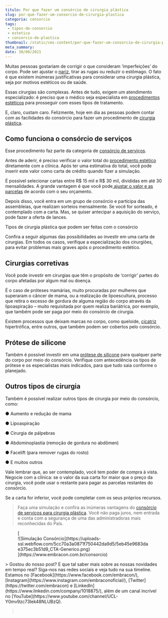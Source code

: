 ```yaml
---
titulo: Por que fazer um consórcio de cirurgia plástica
slug: por-que-fazer-um-consorcio-de-cirurgia-plastica
categoria: consorcio
tags:
 - tipos-de-consorcio
 - estetica
 - consorcio-de-plastica
thumbnail: /static/cms-content/por-que-fazer-um-consorcio-de-cirurgia-plastica.png
meta_summary: 
date: 30/09/2021
---
```

Muitas pessoas gostariam de corrigir o que consideram ‘imperfeições’ do corpo. Pode ser ajustar o [nariz](https://www.embracon.com.br/blog/6-coisas-sobre-a-rinoplastia), tirar as rugas ou reduzir o estômago. O fato é que existem inúmeras justificativas para considerar uma cirurgia plástica, seja por motivos estéticos ou de saúde.

Essas cirurgias são complexas. Antes de tudo, exigem um atendimento especializado: é preciso que o médico seja especialista em [procedimentos estéticos](https://www.embracon.com.br/blog/procedimentos-esteticos-para-emagrecer-quais-sao-os-melhores) para prosseguir com esses tipos de tratamento.

E, claro, custam caro. Felizmente, hoje em dia as pessoas podem contar com as facilidades do consórcio para fazer um procedimento de [cirurgia plástica](https://www.embracon.com.br/blog/quando-a-cirurgia-plastica-e-a-melhor-opcao).

Como funciona o consórcio de serviços
-------------------------------------

Esse procedimento faz parte da categoria de [consórcio de serviços](https://www.embracon.com.br/blog/conheca-os-principais-consorcios-de-servicos-embracon).

Antes de aderir, é preciso verificar o valor total do [procedimento estético](https://www.embracon.com.br/blog/procedimentos-esteticos-para-emagrecer-quais-sao-os-melhores) diretamente com a clínica. Após ter uma estimativa do total, você pode inserir este valor como carta de crédito quando fizer a simulação.

É possível selecionar cartas entre R$ 15 mil e R$ 30 mil, divididas em até 30 mensalidades. A grande vantagem é que você pode[ ajustar o valor e as parcelas](https://www.embracon.com.br/blog/como-calcular-as-parcelas-no-consorcio) de acordo com o seu orçamento.

Depois disso, você entra em um grupo de consórcio e participa das assembleias, que realizam sorteios mensalmente. Se você for sorteado, é contemplado com a carta. Mas, se quiser antecipar a aquisição do serviço, pode fazer a oferta de lances.

Tipos de cirurgia plástica que podem ser feitas com o consórcio

Confira a seguir algumas das possibilidades ao investir em uma carta de cirurgias. Em todos os casos, verifique a especialização dos cirurgiões, para evitar problemas mais graves após o procedimento estético.

Cirurgias corretivas
--------------------

Você pode investir em cirurgias que têm o propósito de ‘corrigir’ partes do corpo afetadas por algum mal ou doença.

É o caso de próteses mamárias, muito procuradas por mulheres que superaram o câncer de mama, ou a realização de lipoescultura, processo que retira o excesso de gordura de alguma região do corpo através da lipoaspiração – muito requisitada por quem realiza bariátrica, por exemplo, que também pode ser paga por meio do consórcio de cirurgia.

Existem processos que deixam marcas no corpo, como queloide, [cicatriz](https://www.embracon.com.br/blog/como-funciona-a-cirurgia-de-correcao-de-cicatriz-entenda-aqui) hipertrófica, entre outros, que também podem ser cobertos pelo consórcio.

Prótese de silicone
-------------------

Também é possível investir em uma [prótese de silicone](https://www.embracon.com.br/blog/quais-sao-os-tipos-e-como-escolher-uma-protese-de-silicone) para qualquer parte do corpo por meio do consórcio. Verifique com antecedência os tipos de prótese e os especialistas mais indicados, para que tudo saia conforme o planejado.

Outros tipos de cirurgia
------------------------

Também é possível realizar outros tipos de cirurgia por meio do consórcio, como:

● Aumento e redução de mama

● Lipoaspiração

● Cirurgia de pálpebras

● Abdominoplastia (remoção de gordura no abdômen)

● Facelift (para remover rugas do rosto)

● E muitos outros

Vale lembrar que, ao ser contemplado, você tem poder de compra à vista. Negocie com a clínica: se o valor da sua carta for maior que o preço da cirurgia, você pode usar o restante para pagar as parcelas restantes do consórcio.

Se a carta for inferior, você pode completar com os seus próprios recursos.

> Faça uma simulação e confira as inúmeras vantagens do [consórcio de serviços para cirurgia plástica](https://www.embracon.com.br/consorcio-servicos). Você não paga juros, nem entrada e conta com a segurança de uma das administradoras mais reconhecidas do País.

<figure class="w-richtext-figure-type-image w-richtext-align-center">[<div>![Simulação Consórcio](https://uploads-ssl.webflow.com/5cc70a3a0871f750442da9d5/5eb45e9683dae375ec3b51d9_CTA-Generico.png)</div>](https://www.embracon.com.br/consorcio)</figure>> Gostou do nosso post? E que tal saber mais sobre as nossas novidades em tempo real? Siga-nos nas redes sociais e veja tudo na sua timeline. Estamos no [Facebook](https://www.facebook.com/embracon/), [Instagram](https://www.instagram.com/embraconoficial/), [Twitter](https://twitter.com/embracon) e [LinkedIn](https://www.linkedin.com/company/1018875/), além de um canal incrível no [YouTube](https://www.youtube.com/channel/UCL-Y0mv9zc73Iek48NLUBzQ).

> ‍

‍
